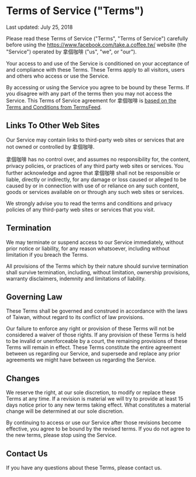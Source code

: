 Terms of Service ("Terms")  
==========================

Last updated: July 25, 2018

Please read these Terms of Service ("Terms", "Terms of Service") carefully
before using the https://www.facebook.com/take.a.coffee.tw/ website (the
"Service") operated by 拿個咖啡 ("us", "we", or "our").

Your access to and use of the Service is conditioned on your acceptance of and
compliance with these Terms. These Terms apply to all visitors, users and
others who access or use the Service.

By accessing or using the Service you agree to be bound by these Terms. If you
disagree with any part of the terms then you may not access the Service. This
Terms of Service agreement for 拿個咖啡 is [based on the Terms and Conditions from
TermsFeed](https://termsfeed.com/terms-conditions/generator/).

Links To Other Web Sites  
------------------------

Our Service may contain links to third-party web sites or services that are
not owned or controlled by 拿個咖啡.

拿個咖啡 has no control over, and assumes no responsibility for, the content,
privacy policies, or practices of any third party web sites or services. You
further acknowledge and agree that 拿個咖啡 shall not be responsible or liable,
directly or indirectly, for any damage or loss caused or alleged to be caused
by or in connection with use of or reliance on any such content, goods or
services available on or through any such web sites or services.

We strongly advise you to read the terms and conditions and privacy policies
of any third-party web sites or services that you visit.

Termination  
-----------

We may terminate or suspend access to our Service immediately, without prior
notice or liability, for any reason whatsoever, including without limitation
if you breach the Terms.

All provisions of the Terms which by their nature should survive termination
shall survive termination, including, without limitation, ownership
provisions, warranty disclaimers, indemnity and limitations of liability.

Governing Law  
-------------

These Terms shall be governed and construed in accordance with the laws of
Taiwan, without regard to its conflict of law provisions.

Our failure to enforce any right or provision of these Terms will not be
considered a waiver of those rights. If any provision of these Terms is held
to be invalid or unenforceable by a court, the remaining provisions of these
Terms will remain in effect. These Terms constitute the entire agreement
between us regarding our Service, and supersede and replace any prior
agreements we might have between us regarding the Service.

Changes  
-------

We reserve the right, at our sole discretion, to modify or replace these Terms
at any time. If a revision is material we will try to provide at least 15 days
notice prior to any new terms taking effect. What constitutes a material
change will be determined at our sole discretion.

By continuing to access or use our Service after those revisions become
effective, you agree to be bound by the revised terms. If you do not agree to
the new terms, please stop using the Service.

Contact Us  
----------

If you have any questions about these Terms, please contact us.

